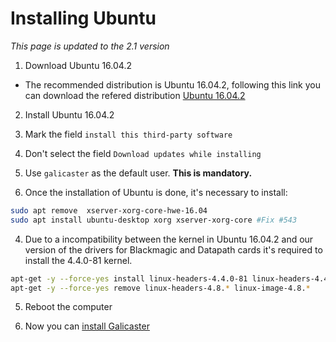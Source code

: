 Installing Ubuntu
=================

*This page is updated to the 2.1 version*

1. Download Ubuntu 16.04.2  

  * The recommended distribution is Ubuntu 16.04.2, following this link you can download the refered distribution [Ubuntu 16.04.2](http://releases.ubuntu.com/16.04/)

2. Install Ubuntu 16.04.2
  1. Mark the field `install this third-party software`
  2. Don't select the field `Download updates while installing`
  3. Use `galicaster` as the default user. **This is mandatory.**

3. Once the installation of Ubuntu is done, it's necessary to install:
```bash
sudo apt remove  xserver-xorg-core-hwe-16.04
sudo apt install ubuntu-desktop xorg xserver-xorg-core #Fix #543
```
4. Due to a incompatibility between the kernel in Ubuntu 16.04.2 and our version of the drivers for Blackmagic and Datapath cards it's required to install the 4.4.0-81 kernel.
```bash
apt-get -y --force-yes install linux-headers-4.4.0-81 linux-headers-4.4.0-81-generic linux-image-4.4.0-81-generic linux-image-extra-4.4.0-81-generic
apt-get -y --force-yes remove linux-headers-4.8.* linux-image-4.8.*
```

5. Reboot the computer

6. Now you can [install Galicaster](../SoftwareInstallation.md)
